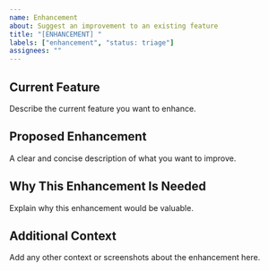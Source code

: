 ```yaml
---
name: Enhancement
about: Suggest an improvement to an existing feature
title: "[ENHANCEMENT] "
labels: ["enhancement", "status: triage"]
assignees: ""
---
```


## Current Feature

Describe the current feature you want to enhance.

## Proposed Enhancement

A clear and concise description of what you want to improve.

## Why This Enhancement Is Needed

Explain why this enhancement would be valuable.

## Additional Context

Add any other context or screenshots about the enhancement here.
